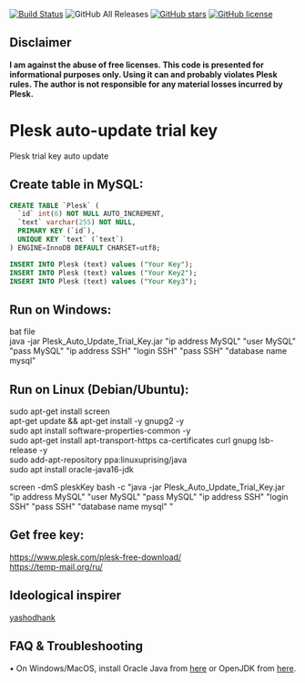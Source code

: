 [![Build Status](https://travis-ci.com/megoRU/Plesk_Auto_Update_Trial_Key.svg?branch=master)](https://travis-ci.com/megoRU/Plesk_Auto_Update_Trial_Key) 
![GitHub All Releases](https://img.shields.io/github/downloads/megoRU/Plesk_Auto_Update_Trial_Key/total) 
[![GitHub stars](https://img.shields.io/github/stars/megoRU/Plesk_Auto_Update_Trial_Key)](https://github.com/megoRU/Plesk_Auto_Update_Trial_Key/stargazers)
[![GitHub license](https://img.shields.io/github/license/megoRU/Plesk_Auto_Update_Trial_Key)](https://github.com/megoRU/Plesk_Auto_Update_Trial_Key/blob/master/LICENSE)

## Disclaimer
<b>I am against the abuse of free licenses. This code is presented for informational purposes only. Using it can and probably violates Plesk rules. The author is not responsible for any material losses incurred by Plesk.</b>

# Plesk auto-update trial key
Plesk trial key auto update

## Create table in MySQL:

```sql
CREATE TABLE `Plesk` (
  `id` int(6) NOT NULL AUTO_INCREMENT,
  `text` varchar(255) NOT NULL,
  PRIMARY KEY (`id`),
  UNIQUE KEY `text` (`text`)
) ENGINE=InnoDB DEFAULT CHARSET=utf8;
```
```sql
INSERT INTO Plesk (text) values ("Your Key");
INSERT INTO Plesk (text) values ("Your Key2");
INSERT INTO Plesk (text) values ("Your Key3");
```

##  Run on Windows:
bat file<br>
java -jar Plesk_Auto_Update_Trial_Key.jar "ip address MySQL" "user MySQL" "pass MySQL" "ip address SSH" "login SSH" "pass SSH" "database name mysql"

## Run on Linux (Debian/Ubuntu):
sudo apt-get install screen <br>
apt-get update && apt-get install -y gnupg2 -y <br>
sudo apt install software-properties-common -y <br>
sudo apt-get install apt-transport-https ca-certificates curl gnupg lsb-release -y <br>
sudo add-apt-repository ppa:linuxuprising/java <br>
sudo apt install oracle-java16-jdk <br>

screen -dmS pleskKey bash -c "java -jar Plesk_Auto_Update_Trial_Key.jar "ip address MySQL" "user MySQL" "pass MySQL" "ip address SSH" "login SSH" "pass SSH" "database name mysql" "

## Get free key:
https://www.plesk.com/plesk-free-download/ <br>
https://temp-mail.org/ru/ <br>

## Ideological inspirer

[yashodhank](https://github.com/yashodhank)

## FAQ & Troubleshooting

• On Windows/MacOS, install Oracle Java from [here](https://www.oracle.com/java/technologies/javase-downloads.html) or OpenJDK from [here](https://adoptopenjdk.net/).
